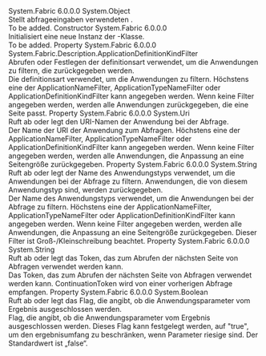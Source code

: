 <Type Name="ApplicationQueryDescription" FullName="System.Fabric.Description.ApplicationQueryDescription">
  <TypeSignature Language="C#" Value="public sealed class ApplicationQueryDescription" />
  <TypeSignature Language="ILAsm" Value=".class public auto ansi sealed beforefieldinit ApplicationQueryDescription extends System.Object" />
  <TypeSignature Language="DocId" Value="T:System.Fabric.Description.ApplicationQueryDescription" />
  <TypeSignature Language="VB.NET" Value="Public NotInheritable Class ApplicationQueryDescription" />
  <TypeSignature Language="F#" Value="type ApplicationQueryDescription = class" />
  <AssemblyInfo>
    <AssemblyName>System.Fabric</AssemblyName>
    <AssemblyVersion>6.0.0.0</AssemblyVersion>
  </AssemblyInfo>
  <Base>
    <BaseTypeName>System.Object</BaseTypeName>
  </Base>
  <Interfaces />
  <Docs>
    <summary>
      <para>Stellt abfrageeingaben verwendeten <see cref="M:System.Fabric.FabricClient.QueryClient.GetApplicationPagedListAsync(System.Fabric.Description.ApplicationQueryDescription,System.TimeSpan,System.Threading.CancellationToken)" />.</para>
    </summary>
    <remarks>To be added.</remarks>
  </Docs>
  <Members>
    <Member MemberName=".ctor">
      <MemberSignature Language="C#" Value="public ApplicationQueryDescription ();" />
      <MemberSignature Language="ILAsm" Value=".method public hidebysig specialname rtspecialname instance void .ctor() cil managed" />
      <MemberSignature Language="DocId" Value="M:System.Fabric.Description.ApplicationQueryDescription.#ctor" />
      <MemberSignature Language="VB.NET" Value="Public Sub New ()" />
      <MemberType>Constructor</MemberType>
      <AssemblyInfo>
        <AssemblyName>System.Fabric</AssemblyName>
        <AssemblyVersion>6.0.0.0</AssemblyVersion>
      </AssemblyInfo>
      <Parameters />
      <Docs>
        <summary>
          <para>Initialisiert eine neue Instanz der <see cref="T:System.Fabric.Description.ApplicationQueryDescription" />-Klasse.</para>
        </summary>
        <remarks>To be added.</remarks>
      </Docs>
    </Member>
    <Member MemberName="ApplicationDefinitionKindFilter">
      <MemberSignature Language="C#" Value="public System.Fabric.Description.ApplicationDefinitionKindFilter ApplicationDefinitionKindFilter { get; set; }" />
      <MemberSignature Language="ILAsm" Value=".property instance valuetype System.Fabric.Description.ApplicationDefinitionKindFilter ApplicationDefinitionKindFilter" />
      <MemberSignature Language="DocId" Value="P:System.Fabric.Description.ApplicationQueryDescription.ApplicationDefinitionKindFilter" />
      <MemberSignature Language="VB.NET" Value="Public Property ApplicationDefinitionKindFilter As ApplicationDefinitionKindFilter" />
      <MemberSignature Language="F#" Value="member this.ApplicationDefinitionKindFilter : System.Fabric.Description.ApplicationDefinitionKindFilter with get, set" Usage="System.Fabric.Description.ApplicationQueryDescription.ApplicationDefinitionKindFilter" />
      <MemberType>Property</MemberType>
      <AssemblyInfo>
        <AssemblyName>System.Fabric</AssemblyName>
        <AssemblyVersion>6.0.0.0</AssemblyVersion>
      </AssemblyInfo>
      <ReturnValue>
        <ReturnType>System.Fabric.Description.ApplicationDefinitionKindFilter</ReturnType>
      </ReturnValue>
      <Docs>
        <summary>
          <para>Abrufen oder Festlegen der definitionsart verwendet, um die Anwendungen zu filtern, die zurückgegeben werden.
            </para>
        </summary>
        <value>
          <para>Die definitionsart verwendet, um die Anwendungen zu filtern.</para>
        </value>
        <remarks>
          <para>Höchstens eine der ApplicationNameFilter, ApplicationTypeNameFilter oder ApplicationDefinitionKindFilter kann angegeben werden.</para>
          <para>Wenn keine Filter angegeben werden, werden alle Anwendungen zurückgegeben, die eine Seite passt.</para>
        </remarks>
      </Docs>
    </Member>
    <Member MemberName="ApplicationNameFilter">
      <MemberSignature Language="C#" Value="public Uri ApplicationNameFilter { get; set; }" />
      <MemberSignature Language="ILAsm" Value=".property instance class System.Uri ApplicationNameFilter" />
      <MemberSignature Language="DocId" Value="P:System.Fabric.Description.ApplicationQueryDescription.ApplicationNameFilter" />
      <MemberSignature Language="VB.NET" Value="Public Property ApplicationNameFilter As Uri" />
      <MemberSignature Language="F#" Value="member this.ApplicationNameFilter : Uri with get, set" Usage="System.Fabric.Description.ApplicationQueryDescription.ApplicationNameFilter" />
      <MemberType>Property</MemberType>
      <AssemblyInfo>
        <AssemblyName>System.Fabric</AssemblyName>
        <AssemblyVersion>6.0.0.0</AssemblyVersion>
      </AssemblyInfo>
      <ReturnValue>
        <ReturnType>System.Uri</ReturnType>
      </ReturnValue>
      <Docs>
        <summary>
          <para>Ruft ab oder legt den URI-Namen der Anwendung bei der Abfrage.</para>
        </summary>
        <value>
          <para>Der Name der URI der Anwendung zum Abfragen.</para>
        </value>
        <remarks>
          <para>Höchstens eine der ApplicationNameFilter, ApplicationTypeNameFilter oder ApplicationDefinitionKindFilter kann angegeben werden.</para>
          <para>Wenn keine Filter angegeben werden, werden alle Anwendungen, die Anpassung an eine Seitengröße zurückgegeben.</para>
        </remarks>
      </Docs>
    </Member>
    <Member MemberName="ApplicationTypeNameFilter">
      <MemberSignature Language="C#" Value="public string ApplicationTypeNameFilter { get; set; }" />
      <MemberSignature Language="ILAsm" Value=".property instance string ApplicationTypeNameFilter" />
      <MemberSignature Language="DocId" Value="P:System.Fabric.Description.ApplicationQueryDescription.ApplicationTypeNameFilter" />
      <MemberSignature Language="VB.NET" Value="Public Property ApplicationTypeNameFilter As String" />
      <MemberSignature Language="F#" Value="member this.ApplicationTypeNameFilter : string with get, set" Usage="System.Fabric.Description.ApplicationQueryDescription.ApplicationTypeNameFilter" />
      <MemberType>Property</MemberType>
      <AssemblyInfo>
        <AssemblyName>System.Fabric</AssemblyName>
        <AssemblyVersion>6.0.0.0</AssemblyVersion>
      </AssemblyInfo>
      <ReturnValue>
        <ReturnType>System.String</ReturnType>
      </ReturnValue>
      <Docs>
        <summary>
          <para>Ruft ab oder legt der Name des Anwendungstyps verwendet, um die Anwendungen bei der Abfrage zu filtern.
            Anwendungen, die von diesem Anwendungstyp sind, werden zurückgegeben.</para>
        </summary>
        <value>
          <para>Der Name des Anwendungstyps verwendet, um die Anwendungen bei der Abfrage zu filtern.</para>
        </value>
        <remarks>
          <para>Höchstens eine der ApplicationNameFilter, ApplicationTypeNameFilter oder ApplicationDefinitionKindFilter kann angegeben werden.</para>
          <para>Wenn keine Filter angegeben werden, werden alle Anwendungen, die Anpassung an eine Seitengröße zurückgegeben.</para>
          <para>Dieser Filter ist Groß-/Kleinschreibung beachtet.</para>
        </remarks>
      </Docs>
    </Member>
    <Member MemberName="ContinuationToken">
      <MemberSignature Language="C#" Value="public string ContinuationToken { get; set; }" />
      <MemberSignature Language="ILAsm" Value=".property instance string ContinuationToken" />
      <MemberSignature Language="DocId" Value="P:System.Fabric.Description.ApplicationQueryDescription.ContinuationToken" />
      <MemberSignature Language="VB.NET" Value="Public Property ContinuationToken As String" />
      <MemberSignature Language="F#" Value="member this.ContinuationToken : string with get, set" Usage="System.Fabric.Description.ApplicationQueryDescription.ContinuationToken" />
      <MemberType>Property</MemberType>
      <AssemblyInfo>
        <AssemblyName>System.Fabric</AssemblyName>
        <AssemblyVersion>6.0.0.0</AssemblyVersion>
      </AssemblyInfo>
      <ReturnValue>
        <ReturnType>System.String</ReturnType>
      </ReturnValue>
      <Docs>
        <summary>
          <para>Ruft ab oder legt das Token, das zum Abrufen der nächsten Seite von Abfragen verwendet werden kann.</para>
        </summary>
        <value>
          <para>Das Token, das zum Abrufen der nächsten Seite von Abfragen verwendet werden kann.</para>
        </value>
        <remarks>
          <para>ContinuationToken wird von einer vorherigen Abfrage empfangen.</para>
        </remarks>
      </Docs>
    </Member>
    <Member MemberName="ExcludeApplicationParameters">
      <MemberSignature Language="C#" Value="public bool ExcludeApplicationParameters { get; set; }" />
      <MemberSignature Language="ILAsm" Value=".property instance bool ExcludeApplicationParameters" />
      <MemberSignature Language="DocId" Value="P:System.Fabric.Description.ApplicationQueryDescription.ExcludeApplicationParameters" />
      <MemberSignature Language="VB.NET" Value="Public Property ExcludeApplicationParameters As Boolean" />
      <MemberSignature Language="F#" Value="member this.ExcludeApplicationParameters : bool with get, set" Usage="System.Fabric.Description.ApplicationQueryDescription.ExcludeApplicationParameters" />
      <MemberType>Property</MemberType>
      <AssemblyInfo>
        <AssemblyName>System.Fabric</AssemblyName>
        <AssemblyVersion>6.0.0.0</AssemblyVersion>
      </AssemblyInfo>
      <ReturnValue>
        <ReturnType>System.Boolean</ReturnType>
      </ReturnValue>
      <Docs>
        <summary>
          <para>Ruft ab oder legt das Flag, die angibt, ob die Anwendungsparameter vom Ergebnis ausgeschlossen werden.</para>
        </summary>
        <value>
          <para>Flag, die angibt, ob die Anwendungsparameter vom Ergebnis ausgeschlossen werden.</para>
        </value>
        <remarks>
          <para>Dieses Flag kann festgelegt werden, auf "true", um den ergebnisumfang zu beschränken, wenn Parameter riesige sind.
            Der Standardwert ist „false“.</para>
        </remarks>
      </Docs>
    </Member>
  </Members>
</Type>